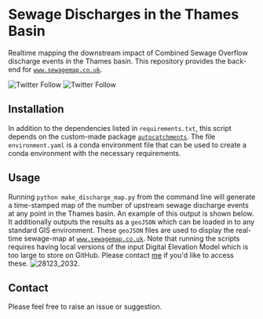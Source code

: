 
# Sewage Discharges in the Thames Basin

Realtime mapping the downstream impact of Combined Sewage Overflow discharge events in the Thames basin. This repository provides the back-end for [`www.sewagemap.co.uk`](https://www.sewagemap.co.uk/).

![Twitter Follow](https://img.shields.io/twitter/follow/AlexGLipp?style=social) ![Twitter Follow](https://img.shields.io/twitter/follow/JdMapDev?style=social) 

## Installation 

In addition to the dependencies listed in `requirements.txt`, this script depends on the custom-made package [`autocatchments`](https://github.com/AlexLipp/autocatchments). The file `environment.yaml` is a conda environment file that can be used to create a conda environment with the necessary requirements. 

## Usage 

Running `python make_discharge_map.py` from the command line will generate a time-stamped map of the number of upstream sewage discharge events at any point in the Thames basin. An example of this output is shown below. It additionally outputs the results as a `geoJSON` which can be loaded in to any standard GIS environment. These `geoJSON` files are used to display the real-time sewage-map at [`www.sewagemap.co.uk`](https://www.sewagemap.co.uk/).   Note that running the scripts requires having local versions of the input Digital Elevation Model which is too large to store on GitHub. Please contact [me](https://github.com/AlexLipp) if you'd like to access these. ![28123_2032](https://user-images.githubusercontent.com/10188895/215289603-3315e7b6-5a50-48ed-9ef0-7a9269e5e2e3.png).

## Contact 

Please feel free to raise an issue or suggestion. 
